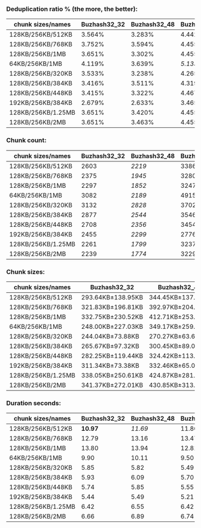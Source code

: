 ### Deduplication ratio % (the more, the better):

| chunk sizes/names  | Buzhash32_32 | Buzhash32_48 | Buzhash32_64 | Buzhash32_96 | Buzhash32_128 | Buzhash32_256 | Buzhash32_512 | Buzhash32_min_chunk | Buzhash32Reg_32 | Buzhash32Reg_48 | Buzhash32Reg_64 | Buzhash32Reg_96 | Buzhash32Reg_128 | Buzhash32Reg_256 | Buzhash32Reg_512 | Buzhash32Reg_min_chunk | Buzhash64_32 | Buzhash64_48 | Buzhash64_64 | Buzhash64_96 | Buzhash64_128 | Buzhash64_256 | Buzhash64_512 | Buzhash64_min_chunk | Buzhash64Reg_32 | Buzhash64Reg_64 | Buzhash64Reg_96 | Buzhash64Reg_128 | Buzhash64Reg_256 | Buzhash64Reg_512 | Buzhash64Reg_min_chunk |
|--------------------|--------------|--------------|--------------|--------------|---------------|---------------|---------------|---------------------|-----------------|-----------------|-----------------|-----------------|------------------|------------------|------------------|------------------------|--------------|--------------|--------------|--------------|---------------|---------------|---------------|---------------------|-----------------|-----------------|-----------------|------------------|------------------|------------------|------------------------|
| 128KB/256KB/512KB  | 3.564%       | 3.283%       | 4.442%       | 3.738%       | 3.712%        | 3.790%        | 3.687%        | 2.822%              | **4.679%**      | 4.363%          | 4.563%          | 4.561%          | *4.657%*         | 4.580%           | 4.392%           | 3.592%                 | 3.241%       | 3.262%       | 3.926%       | 3.764%       | 3.869%        | 3.915%        | 3.869%        | 2.894%              | 4.387%          | 4.591%          | 4.574%          | 4.505%           | 4.550%           | *4.649%*         | 3.814%                 |
| 128KB/256KB/768KB  | 3.752%       | 3.594%       | 4.455%       | 3.873%       | 3.512%        | 3.548%        | 4.044%        | 2.887%              | **4.636%**      | 4.068%          | 4.520%          | 4.540%          | *4.629%*         | *4.568%*         | 4.352%           | 3.605%                 | 3.289%       | 2.985%       | 3.877%       | 3.639%       | 3.746%        | 3.823%        | 3.894%        | 2.845%              | 4.135%          | 4.324%          | 4.460%          | 4.298%           | 4.456%           | 4.480%           | 3.771%                 |
| 128KB/256KB/1MB    | 3.651%       | 3.302%       | 4.455%       | 3.729%       | 3.537%        | 3.640%        | 3.777%        | 2.872%              | 4.422%          | 4.110%          | *4.520%*        | 4.415%          | **4.629%**       | 4.489%           | 4.333%           | 3.605%                 | 3.380%       | 3.050%       | 3.909%       | 3.766%       | 3.768%        | 3.949%        | 3.873%        | 2.973%              | 4.117%          | 4.385%          | *4.524%*        | 4.298%           | 4.456%           | 4.480%           | 3.771%                 |
| 64KB/256KB/1MB     | 4.119%       | 3.639%       | *5.133%*     | 3.912%       | 4.303%        | 4.324%        | 4.317%        | 3.663%              | 4.118%          | 4.146%          | **5.464%**      | 4.184%          | *5.272%*         | 4.921%           | 4.640%           | 4.017%                 | 3.596%       | 3.175%       | 4.548%       | 3.932%       | 4.411%        | 4.917%        | 4.496%        | 3.768%              | 3.869%          | 4.525%          | 4.279%          | 4.588%           | 5.054%           | 4.848%           | 4.207%                 |
| 128KB/256KB/320KB  | 3.533%       | 3.238%       | 4.265%       | 3.366%       | 3.704%        | 3.283%        | 3.863%        | 2.593%              | 4.691%          | 4.605%          | 4.406%          | *4.805%*        | 4.705%           | 4.601%           | 4.541%           | 3.624%                 | 3.301%       | 2.861%       | 3.811%       | 3.279%       | 3.755%        | 3.473%        | 3.997%        | 3.133%              | 4.530%          | 4.695%          | 4.592%          | 4.753%           | **4.835%**       | *4.754%*         | 3.582%                 |
| 128KB/256KB/384KB  | 3.416%       | 3.511%       | 4.319%       | 3.703%       | 3.739%        | 3.354%        | 3.642%        | 2.841%              | 4.714%          | 4.147%          | 4.422%          | 4.727%          | **4.776%**       | 4.649%           | 4.596%           | 3.443%                 | 3.158%       | 2.748%       | 3.543%       | 3.374%       | 3.549%        | 3.461%        | 4.020%        | 2.711%              | 4.476%          | *4.774%*        | 4.672%          | 4.533%           | 4.756%           | *4.758%*         | 3.727%                 |
| 128KB/256KB/448KB  | 3.415%       | 3.322%       | 4.467%       | 3.423%       | 3.608%        | 3.589%        | 3.695%        | 3.101%              | **4.695%**      | 4.338%          | 4.546%          | 4.540%          | 4.660%           | 4.514%           | 4.407%           | 3.521%                 | 3.106%       | 2.935%       | 3.812%       | 3.829%       | 3.712%        | 3.714%        | 3.871%        | 3.020%              | 4.430%          | *4.673%*        | 4.585%          | 4.581%           | *4.667%*         | 4.481%           | 3.815%                 |
| 192KB/256KB/384KB  | 2.679%       | 2.633%       | 3.465%       | 2.987%       | 3.105%        | 2.394%        | 2.812%        | 2.415%              | 3.919%          | 3.621%          | 3.568%          | 3.636%          | 3.430%           | 3.585%           | *4.095%*         | 2.965%                 | 2.101%       | 2.784%       | 2.981%       | 2.793%       | 2.355%        | 2.455%        | 3.476%        | 1.884%              | **4.171%**      | 3.643%          | *3.986%*        | 3.790%           | 3.605%           | 3.887%           | 2.924%                 |
| 128KB/256KB/1.25MB | 3.651%       | 3.420%       | 4.455%       | 3.640%       | 3.537%        | 3.641%        | 3.774%        | 3.060%              | 4.422%          | 4.110%          | *4.520%*        | 4.294%          | **4.629%**       | 4.489%           | 4.333%           | 3.605%                 | 3.364%       | 3.048%       | 3.909%       | 3.801%       | 3.694%        | 3.949%        | 3.953%        | 2.973%              | 4.117%          | 4.385%          | *4.524%*        | 4.298%           | 4.456%           | 4.480%           | 3.771%                 |
| 128KB/256KB/2MB    | 3.651%       | 3.463%       | 4.455%       | 3.729%       | 3.537%        | 3.640%        | 3.793%        | 3.060%              | 4.422%          | 4.110%          | *4.520%*        | 4.294%          | **4.629%**       | 4.489%           | 4.333%           | 3.605%                 | 3.406%       | 3.198%       | 3.909%       | 3.801%       | 3.711%        | 3.949%        | 3.953%        | 2.973%              | 4.117%          | 4.385%          | *4.524%*        | 4.298%           | 4.456%           | 4.480%           | 3.771%                 |

### Chunk count:

| chunk sizes/names  | Buzhash32_32 | Buzhash32_48 | Buzhash32_64 | Buzhash32_96 | Buzhash32_128 | Buzhash32_256 | Buzhash32_512 | Buzhash32_min_chunk | Buzhash32Reg_32 | Buzhash32Reg_48 | Buzhash32Reg_64 | Buzhash32Reg_96 | Buzhash32Reg_128 | Buzhash32Reg_256 | Buzhash32Reg_512 | Buzhash32Reg_min_chunk | Buzhash64_32 | Buzhash64_48 | Buzhash64_64 | Buzhash64_96 | Buzhash64_128 | Buzhash64_256 | Buzhash64_512 | Buzhash64_min_chunk | Buzhash64Reg_32 | Buzhash64Reg_64 | Buzhash64Reg_96 | Buzhash64Reg_128 | Buzhash64Reg_256 | Buzhash64Reg_512 | Buzhash64Reg_min_chunk |
|--------------------|--------------|--------------|--------------|--------------|---------------|---------------|---------------|---------------------|-----------------|-----------------|-----------------|-----------------|------------------|------------------|------------------|------------------------|--------------|--------------|--------------|--------------|---------------|---------------|---------------|---------------------|-----------------|-----------------|-----------------|------------------|------------------|------------------|------------------------|
| 128KB/256KB/512KB  | 2603         | *2219*       | 3386         | 2398         | 3145          | 3020          | 2902          | 2285                | 3238            | 2969            | 3854            | 3074            | 3710             | 3580             | 3515             | 3051                   | *2244*       | **2202**     | 2919         | 2275         | 3049          | 3013          | 2945          | 2337                | 2935            | 3570            | 3041            | 3607             | 3566             | 3508             | 3020                   |
| 128KB/256KB/768KB  | 2375         | *1945*       | 3280         | 2148         | 2990          | 2874          | 2722          | 2025                | 3087            | 2797            | 3794            | 2926            | 3640             | 3482             | 3445             | 2914                   | *1961*       | **1920**     | 2722         | 2011         | 2867          | 2846          | 2798          | 2084                | 2760            | 3461            | 2882            | 3486             | 3476             | 3421             | 2890                   |
| 128KB/256KB/1MB    | 2297         | *1852*       | 3247         | 2067         | 2934          | 2825          | 2659          | 1946                | 3055            | 2765            | 3785            | 2884            | 3628             | 3470             | 3431             | 2893                   | *1861*       | **1825**     | 2668         | 1924         | 2800          | 2809          | 2754          | 2003                | 2711            | 3442            | 2846            | 3475             | 3465             | 3403             | 2871                   |
| 64KB/256KB/1MB     | 3082         | *2189*       | 4915         | 2576         | 4374          | 4063          | 3801          | 2320                | 3465            | 2809            | 5252            | 3078            | 4904             | 4468             | 4299             | 2815                   | *2215*       | **2133**     | 3873         | 2278         | 4095          | 4066          | 3824          | 2337                | 2597            | 4389            | 2800            | 4555             | 4478             | 4254             | 2977                   |
| 128KB/256KB/320KB  | 3132         | *2828*       | 3702         | 2962         | 3543          | 3430          | 3343          | 2885                | 3697            | 3518            | 4155            | 3599            | 4053             | 3934             | 3901             | 3549                   | *2850*       | **2824**     | 3391         | 2868         | 3458          | 3436          | 3381          | 2881                | 3529            | 3938            | 3545            | 3978             | 3959             | 3893             | 3571                   |
| 128KB/256KB/384KB  | 2877         | *2544*       | 3546         | 2701         | 3354          | 3220          | 3143          | 2596                | 3474            | 3250            | 3990            | 3338            | 3886             | 3749             | 3703             | 3306                   | *2544*       | **2540**     | 3163         | 2590         | 3264          | 3228          | 3182          | 2634                | 3236            | 3755            | 3309            | 3791             | 3762             | 3703             | 3288                   |
| 128KB/256KB/448KB  | 2708         | *2356*       | 3454         | 2530         | 3219          | 3095          | 2995          | 2400                | 3326            | 3072            | 3912            | 3193            | 3781             | 3640             | 3584             | 3145                   | *2366*       | **2353**     | 3025         | 2399         | 3126          | 3105          | 3040          | 2459                | 3065            | 3637            | 3135            | 3675             | 3637             | 3576             | 3123                   |
| 192KB/256KB/384KB  | 2455         | *2299*       | 2776         | 2367         | 2687          | 2637          | 2601          | 2323                | 3026            | 2983            | 3233            | 3004            | 3227             | 3173             | 3143             | 3024                   | *2303*       | **2289**     | 2608         | 2307         | 2653          | 2635          | 2597          | 2322                | 2966            | 3140            | 3008            | 3162             | 3168             | 3132             | 3019                   |
| 128KB/256KB/1.25MB | 2261         | *1799*       | 3237         | 2035         | 2917          | 2814          | 2638          | 1913                | 3048            | 2759            | 3783            | 2862            | 3626             | 3466             | 3426             | 2888                   | *1825*       | **1790**     | 2636         | 1875         | 2775          | 2790          | 2739          | 1972                | 2699            | 3436            | 2841            | 3473             | 3462             | 3401             | 2868                   |
| 128KB/256KB/2MB    | 2239         | *1774*       | 3229         | 2013         | 2915          | 2808          | 2632          | 1888                | 3040            | 2752            | 3782            | 2855            | 3626             | 3466             | 3426             | 2884                   | *1796*       | **1760**     | 2624         | 1848         | 2759          | 2775          | 2730          | 1954                | 2688            | 3435            | 2834            | 3470             | 3462             | 3401             | 2868                   |

### Chunk sizes:

| chunk sizes/names  | Buzhash32_32      | Buzhash32_48      | Buzhash32_64      | Buzhash32_96      | Buzhash32_128     | Buzhash32_256     | Buzhash32_512     | Buzhash32_min_chunk | Buzhash32Reg_32   | Buzhash32Reg_48   | Buzhash32Reg_64   | Buzhash32Reg_96   | Buzhash32Reg_128  | Buzhash32Reg_256  | Buzhash32Reg_512  | Buzhash32Reg_min_chunk | Buzhash64_32      | Buzhash64_48      | Buzhash64_64      | Buzhash64_96      | Buzhash64_128     | Buzhash64_256     | Buzhash64_512     | Buzhash64_min_chunk | Buzhash64Reg_32   | Buzhash64Reg_64   | Buzhash64Reg_96   | Buzhash64Reg_128  | Buzhash64Reg_256  | Buzhash64Reg_512  | Buzhash64Reg_min_chunk |
|--------------------|-------------------|-------------------|-------------------|-------------------|-------------------|-------------------|-------------------|---------------------|-------------------|-------------------|-------------------|-------------------|-------------------|-------------------|-------------------|------------------------|-------------------|-------------------|-------------------|-------------------|-------------------|-------------------|-------------------|---------------------|-------------------|-------------------|-------------------|-------------------|-------------------|-------------------|------------------------|
| 128KB/256KB/512KB  | 293.64KB±138.95KB | 344.45KB±137.36KB | 225.73KB±115.50KB | 318.74KB±139.63KB | 243.03KB±127.61KB | 253.09KB±128.07KB | 263.38KB±134.02KB | 334.50KB±135.92KB   | 236.05KB±98.41KB  | 257.44KB±102.97KB | 198.32KB±83.86KB  | 248.65KB±102.23KB | 206.02KB±89.63KB  | 213.50KB±90.94KB  | 217.45KB±92.05KB  | 250.52KB±98.69KB       | 340.61KB±136.86KB | 347.11KB±136.23KB | 261.85KB±139.31KB | 335.97KB±136.57KB | 250.68KB±132.85KB | 253.68KB±130.57KB | 259.54KB±131.16KB | 327.06KB±134.91KB   | 260.42KB±104.38KB | 214.10KB±93.04KB  | 251.34KB±100.84KB | 211.90KB±94.09KB  | 214.34KB±92.99KB  | 217.88KB±92.23KB  | 253.09KB±98.12KB       |
| 128KB/256KB/768KB  | 321.83KB±196.81KB | 392.97KB±204.23KB | 233.03KB±144.15KB | 355.84KB±199.91KB | 255.63KB±166.93KB | 265.95KB±166.74KB | 280.80KB±178.46KB | 377.45KB±200.91KB   | 247.60KB±128.44KB | 273.27KB±137.84KB | 201.46KB±97.16KB  | 261.22KB±133.31KB | 209.98KB±103.26KB | 219.51KB±108.98KB | 221.87KB±106.87KB | 262.30KB±125.92KB      | 389.77KB±207.80KB | 398.09KB±209.35KB | 280.80KB±186.67KB | 380.08KB±203.38KB | 266.60KB±177.96KB | 268.57KB±172.38KB | 273.17KB±168.97KB | 366.76KB±195.56KB   | 276.93KB±140.32KB | 220.84KB±116.51KB | 265.21KB±131.29KB | 219.26KB±116.79KB | 219.89KB±111.36KB | 223.42KB±109.81KB | 264.48KB±123.39KB      |
| 128KB/256KB/1MB    | 332.75KB±230.52KB | 412.71KB±253.04KB | 235.40KB±156.21KB | 369.78KB±235.91KB | 260.51KB±183.73KB | 270.56KB±182.02KB | 287.45KB±201.29KB | 392.77KB±236.92KB   | 250.19KB±141.21KB | 276.43KB±150.11KB | 201.94KB±99.89KB  | 265.03KB±149.76KB | 210.68KB±107.85KB | 220.27KB±115.05KB | 222.77KB±112.02KB | 264.20KB±134.64KB      | 410.71KB±249.25KB | 418.81KB±250.45KB | 286.48KB±210.90KB | 397.26KB±245.95KB | 272.98KB±204.13KB | 272.10KB±189.31KB | 277.54KB±188.11KB | 381.60KB±231.36KB   | 281.94KB±156.79KB | 222.06KB±123.45KB | 268.57KB±144.94KB | 219.95KB±121.01KB | 220.59KB±115.28KB | 224.61KB±115.48KB | 266.23KB±131.73KB      |
| 64KB/256KB/1MB     | 248.00KB±227.03KB | 349.17KB±259.76KB | 155.51KB±146.32KB | 296.71KB±239.82KB | 174.75KB±173.01KB | 188.12KB±175.88KB | 201.09KB±192.72KB | 329.46KB±240.64KB   | 220.59KB±182.29KB | 272.10KB±196.86KB | 145.53KB±124.41KB | 248.32KB±196.88KB | 155.86KB±133.95KB | 171.07KB±147.18KB | 177.79KB±150.16KB | 271.52KB±195.89KB      | 345.07KB±256.37KB | 358.34KB±259.58KB | 197.35KB±201.00KB | 335.53KB±251.28KB | 186.65KB±192.32KB | 187.98KB±180.13KB | 199.88KB±183.73KB | 327.06KB±238.32KB   | 294.32KB±220.22KB | 174.15KB±156.69KB | 272.98KB±197.56KB | 167.80KB±149.58KB | 170.69KB±147.89KB | 179.67KB±154.60KB | 256.75KB±179.18KB      |
| 128KB/256KB/320KB  | 244.04KB±73.88KB  | 270.27KB±63.69KB  | 206.47KB±73.73KB  | 258.05KB±69.40KB  | 215.73KB±75.73KB  | 222.84KB±76.19KB  | 228.64KB±75.66KB  | 264.93KB±66.40KB    | 206.74KB±57.65KB  | 217.26KB±56.43KB  | 183.96KB±54.71KB  | 212.37KB±56.20KB  | 188.59KB±55.75KB  | 194.29KB±56.39KB  | 195.93KB±55.71KB  | 215.37KB±55.36KB       | 268.19KB±65.12KB  | 270.66KB±64.10KB  | 225.40KB±78.04KB  | 266.50KB±65.00KB  | 221.03KB±77.40KB  | 222.45KB±75.62KB  | 226.07KB±74.90KB  | 265.30KB±65.03KB    | 216.59KB±56.07KB  | 194.09KB±56.64KB  | 215.61KB±56.11KB  | 192.14KB±58.04KB  | 193.06KB±56.32KB  | 196.34KB±56.53KB  | 214.04KB±54.61KB       |
| 128KB/256KB/384KB  | 265.67KB±97.32KB  | 300.45KB±89.08KB  | 215.55KB±90.65KB  | 282.98KB±94.26KB  | 227.89KB±96.42KB  | 237.37KB±96.94KB  | 243.19KB±98.07KB  | 294.43KB±92.03KB    | 220.02KB±73.02KB  | 235.18KB±73.80KB  | 191.56KB±67.44KB  | 228.98KB±73.54KB  | 196.69KB±68.70KB  | 203.88KB±71.12KB  | 206.41KB±70.20KB  | 231.20KB±71.97KB       | 300.45KB±89.47KB  | 300.92KB±89.75KB  | 241.65KB±101.22KB | 295.11KB±90.26KB  | 234.17KB±98.94KB  | 236.78KB±97.38KB  | 240.21KB±96.16KB  | 290.18KB±90.73KB    | 236.20KB±74.32KB  | 203.55KB±70.56KB  | 230.99KB±72.43KB  | 201.62KB±72.37KB  | 203.17KB±71.50KB  | 206.41KB±70.85KB  | 232.46KB±71.80KB       |
| 128KB/256KB/448KB  | 282.25KB±119.44KB | 324.42KB±113.77KB | 221.29KB±104.11KB | 302.11KB±118.22KB | 237.45KB±113.77KB | 246.96KB±114.71KB | 255.20KB±117.23KB | 318.47KB±113.96KB   | 229.81KB±86.84KB  | 248.81KB±89.92KB  | 195.38KB±76.32KB  | 239.38KB±87.58KB  | 202.15KB±79.90KB  | 209.98KB±83.30KB  | 213.26KB±82.60KB  | 243.03KB±86.99KB       | 323.05KB±113.83KB | 324.83KB±114.53KB | 252.67KB±121.19KB | 318.61KB±113.95KB | 244.51KB±117.48KB | 246.16KB±115.32KB | 251.43KB±115.34KB | 310.83KB±114.11KB   | 249.38KB±89.94KB  | 210.16KB±82.99KB  | 243.81KB±88.17KB  | 207.98KB±84.39KB  | 210.16KB±83.16KB  | 213.74KB±83.93KB  | 244.74KB±86.81KB       |
| 192KB/256KB/384KB  | 311.34KB±73.38KB  | 332.46KB±65.02KB  | 275.34KB±74.62KB  | 322.91KB±68.80KB  | 284.46KB±76.26KB  | 289.85KB±75.86KB  | 293.86KB±75.97KB  | 329.03KB±66.30KB    | 252.59KB±51.98KB  | 256.23KB±52.27KB  | 236.42KB±46.36KB  | 254.44KB±51.72KB  | 236.86KB±46.06KB  | 240.89KB±47.79KB  | 243.19KB±47.73KB  | 252.76KB±50.64KB       | 331.89KB±65.21KB  | 333.92KB±64.01KB  | 293.07KB±78.49KB  | 331.31KB±64.91KB  | 288.10KB±77.78KB  | 290.07KB±75.91KB  | 294.32KB±75.66KB  | 329.17KB±66.06KB    | 257.70KB±52.25KB  | 243.42KB±50.11KB  | 254.10KB±50.91KB  | 241.73KB±48.75KB  | 241.27KB±47.47KB  | 244.04KB±48.65KB  | 253.18KB±50.53KB       |
| 128KB/256KB/1.25MB | 338.05KB±250.61KB | 424.87KB±281.32KB | 236.12KB±162.14KB | 375.60KB±254.75KB | 262.03KB±191.45KB | 271.62KB±188.16KB | 289.74KB±210.75KB | 399.55KB±258.49KB   | 250.77KB±146.27KB | 277.03KB±154.03KB | 202.04KB±100.77KB | 267.06KB±161.19KB | 210.79KB±109.48KB | 220.52KB±116.23KB | 223.10KB±115.04KB | 264.66KB±138.09KB      | 418.81KB±273.61KB | 427.00KB±274.75KB | 289.96KB±226.48KB | 407.65KB±273.38KB | 275.44KB±216.80KB | 273.96KB±201.54KB | 279.06KB±197.43KB | 387.59KB±251.15KB   | 283.19KB±164.51KB | 222.45KB±127.09KB | 269.04KB±147.19KB | 220.08KB±123.69KB | 220.78KB±116.67KB | 224.74KB±116.53KB | 266.50KB±133.32KB      |
| 128KB/256KB/2MB    | 341.37KB±272.01KB | 430.85KB±313.68KB | 236.71KB±169.59KB | 379.70KB±276.82KB | 262.21KB±197.89KB | 272.20KB±191.40KB | 290.40KB±219.98KB | 404.84KB±273.43KB   | 251.43KB±153.47KB | 277.74KB±161.32KB | 202.10KB±101.74KB | 267.72KB±165.74KB | 210.79KB±109.48KB | 220.52KB±116.23KB | 223.10KB±115.04KB | 265.03KB±141.69KB      | 425.58KB±305.49KB | 434.28KB±308.22KB | 291.29KB±243.77KB | 413.60KB±298.36KB | 277.03KB±227.54KB | 275.44KB±210.45KB | 279.98KB±207.18KB | 391.16KB±265.35KB   | 284.35KB±175.71KB | 222.51KB±128.00KB | 269.70KB±155.03KB | 220.27KB±126.04KB | 220.78KB±116.67KB | 224.74KB±116.53KB | 266.50KB±133.32KB      |

### Duration seconds:

| chunk sizes/names  | Buzhash32_32 | Buzhash32_48 | Buzhash32_64 | Buzhash32_96 | Buzhash32_128 | Buzhash32_256 | Buzhash32_512 | Buzhash32_min_chunk | Buzhash32Reg_32 | Buzhash32Reg_48 | Buzhash32Reg_64 | Buzhash32Reg_96 | Buzhash32Reg_128 | Buzhash32Reg_256 | Buzhash32Reg_512 | Buzhash32Reg_min_chunk | Buzhash64_32 | Buzhash64_48 | Buzhash64_64 | Buzhash64_96 | Buzhash64_128 | Buzhash64_256 | Buzhash64_512 | Buzhash64_min_chunk | Buzhash64Reg_32 | Buzhash64Reg_64 | Buzhash64Reg_96 | Buzhash64Reg_128 | Buzhash64Reg_256 | Buzhash64Reg_512 | Buzhash64Reg_min_chunk |
|--------------------|--------------|--------------|--------------|--------------|---------------|---------------|---------------|---------------------|-----------------|-----------------|-----------------|-----------------|------------------|------------------|------------------|------------------------|--------------|--------------|--------------|--------------|---------------|---------------|---------------|---------------------|-----------------|-----------------|-----------------|------------------|------------------|------------------|------------------------|
| 128KB/256KB/512KB  | **10.97**    | *11.69*      | 11.80        | 11.90        | *11.70*       | 12.33         | 12.71         | 13.54               | 12.69           | 12.38           | 12.17           | 12.09           | 12.39            | 11.89            | 12.44            | 12.85                  | 11.89        | 11.78        | 12.02        | 12.44        | 12.21         | 12.90         | 13.75         | 13.70               | 12.55           | 12.42           | 14.03           | 13.41            | 12.33            | 12.64            | 13.80                  |
| 128KB/256KB/768KB  | 12.79        | 13.16        | 13.47        | 13.47        | 12.98         | 12.93         | 13.39         | 13.85               | 12.65           | 12.81           | 12.18           | 12.88           | *11.92*          | 12.03            | 12.52            | 12.86                  | 11.97        | 12.33        | 12.05        | 12.66        | 12.77         | 13.11         | 12.54         | 13.44               | 12.57           | **11.60**       | *11.94*         | 12.28            | 12.62            | 12.68            | 12.97                  |
| 128KB/256KB/1MB    | 13.80        | 13.94        | 12.81        | 12.40        | 10.60         | 9.95          | 9.64          | 9.54                | 8.42            | 8.62            | 8.55            | 8.78            | *8.33*           | *8.32*           | 8.37             | 8.88                   | 8.92         | 8.89         | 8.91         | 8.69         | **8.30**      | 8.56          | 8.83          | 9.19                | 8.99            | 8.63            | 8.83            | 8.60             | 8.37             | 8.67             | 9.27                   |
| 64KB/256KB/1MB     | 9.90         | 10.11        | 9.50         | 10.00        | 9.95          | 9.87          | 9.89          | 10.41               | 9.48            | 9.44            | 9.07            | 9.21            | 8.16             | 6.90             | 6.85             | 6.45                   | *5.98*       | **5.95**     | 6.01         | 6.16         | 6.08          | 6.11          | 6.12          | 6.10                | 6.06            | 6.01            | 6.63            | 6.01             | 6.10             | *5.99*           | 6.21                   |
| 128KB/256KB/320KB  | 5.85         | 5.82         | 5.49         | 5.74         | 5.52          | 5.77          | 5.76          | 6.17                | 5.41            | 5.72            | 5.36            | 5.56            | *5.21*           | **5.17**         | *5.34*           | 5.67                   | 5.74         | 5.62         | 5.51         | 5.54         | 5.46          | 5.52          | 5.40          | 5.93                | 5.40            | 5.46            | 5.58            | 5.44             | 5.58             | 5.60             | 6.19                   |
| 128KB/256KB/384KB  | 5.93         | 6.09         | 5.70         | 6.03         | 7.13          | 6.83          | 6.93          | 7.14                | 6.23            | 6.86            | 6.31            | 6.46            | 6.23             | 5.62             | 5.65             | 5.68                   | 5.29         | 5.32         | *5.15*       | 5.41         | **5.14**      | *5.21*        | 5.33          | 5.73                | 5.51            | 5.47            | 5.42            | 5.41             | 5.36             | 5.44             | 5.84                   |
| 128KB/256KB/448KB  | 5.74         | 5.85         | 5.55         | 5.90         | 5.69          | 5.74          | 5.82          | 6.12                | 5.47            | 5.37            | *5.24*          | 5.39            | **5.23**         | *5.25*           | 5.34             | 5.78                   | 5.63         | 5.63         | 5.51         | 5.60         | 5.31          | 5.54          | 5.45          | 5.63                | 5.44            | 5.35            | 5.46            | 5.44             | 5.34             | 6.00             | 5.91                   |
| 192KB/256KB/384KB  | 5.44         | 5.49         | 5.21         | 5.40         | 5.29          | 5.32          | 5.56          | 6.10                | 5.47            | 5.45            | 5.49            | 5.61            | 5.46             | 5.41             | 5.33             | 5.73                   | 5.33         | 5.31         | *5.18*       | 5.21         | **5.14**      | *5.19*        | 5.47          | 5.92                | 5.52            | 5.21            | 5.22            | 5.30             | 5.33             | 5.26             | 5.91                   |
| 128KB/256KB/1.25MB | 6.42         | 6.55         | 6.42         | 6.59         | 6.25          | 6.07          | 6.25          | 6.64                | 5.93            | 6.02            | **5.79**        | 6.00            | 6.31             | 6.10             | 5.90             | 6.10                   | 5.90         | 5.89         | 6.09         | 6.10         | *5.88*        | 5.94          | 5.99          | 6.64                | 6.10            | *5.80*          | 6.04            | 6.01             | 6.03             | 6.08             | 6.43                   |
| 128KB/256KB/2MB    | 6.66         | 6.89         | 6.74         | 6.84         | 6.58          | 6.71          | 6.74          | 7.13                | 6.20            | 6.05            | 6.06            | 6.12            | 6.09             | 6.22             | 6.02             | 6.56                   | 6.05         | 6.08         | 6.10         | 6.29         | 6.43          | 6.28          | 6.20          | 6.80                | 5.72            | 5.27            | 5.09            | *4.61*           | **4.38**         | *4.39*           | 4.82                   |
